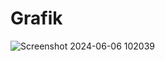 # Grafik  
![Screenshot 2024-06-06 102039](https://github.com/petergirsang19/analisis-penjualan/assets/171894874/f6aab161-a431-485c-be15-8863461ad632)
